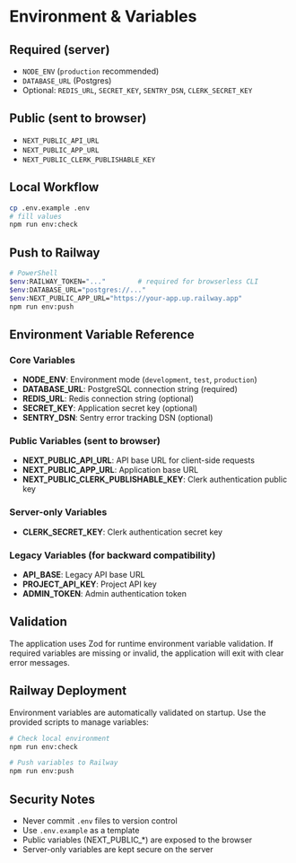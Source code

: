 # Environment & Variables

## Required (server)
- `NODE_ENV` (`production` recommended)
- `DATABASE_URL` (Postgres)
- Optional: `REDIS_URL`, `SECRET_KEY`, `SENTRY_DSN`, `CLERK_SECRET_KEY`

## Public (sent to browser)
- `NEXT_PUBLIC_API_URL`
- `NEXT_PUBLIC_APP_URL`
- `NEXT_PUBLIC_CLERK_PUBLISHABLE_KEY`

## Local Workflow
```bash
cp .env.example .env
# fill values
npm run env:check
```

## Push to Railway

```bash
# PowerShell
$env:RAILWAY_TOKEN="..."        # required for browserless CLI
$env:DATABASE_URL="postgres://..."
$env:NEXT_PUBLIC_APP_URL="https://your-app.up.railway.app"
npm run env:push
```

## Environment Variable Reference

### Core Variables
- **NODE_ENV**: Environment mode (`development`, `test`, `production`)
- **DATABASE_URL**: PostgreSQL connection string (required)
- **REDIS_URL**: Redis connection string (optional)
- **SECRET_KEY**: Application secret key (optional)
- **SENTRY_DSN**: Sentry error tracking DSN (optional)

### Public Variables (sent to browser)
- **NEXT_PUBLIC_API_URL**: API base URL for client-side requests
- **NEXT_PUBLIC_APP_URL**: Application base URL
- **NEXT_PUBLIC_CLERK_PUBLISHABLE_KEY**: Clerk authentication public key

### Server-only Variables
- **CLERK_SECRET_KEY**: Clerk authentication secret key

### Legacy Variables (for backward compatibility)
- **API_BASE**: Legacy API base URL
- **PROJECT_API_KEY**: Project API key
- **ADMIN_TOKEN**: Admin authentication token

## Validation

The application uses Zod for runtime environment variable validation. If required variables are missing or invalid, the application will exit with clear error messages.

## Railway Deployment

Environment variables are automatically validated on startup. Use the provided scripts to manage variables:

```bash
# Check local environment
npm run env:check

# Push variables to Railway
npm run env:push
```

## Security Notes

- Never commit `.env` files to version control
- Use `.env.example` as a template
- Public variables (NEXT_PUBLIC_*) are exposed to the browser
- Server-only variables are kept secure on the server
